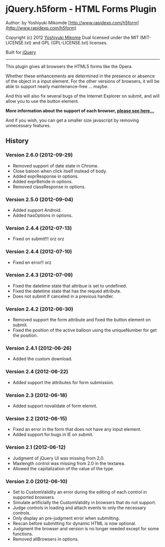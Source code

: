 # jQuery.h5form - HTML Forms Plugin

Author: by Yoshiyuki Mikomde [http://www.rapidexp.com/h5form](http://www.rapidexp.com/h5form)

Copyright (c) 2012 [Yoshiyuki Mikome](http://www.rapidexp.com)
Dual licensed under the MIT (MIT-LICENSE.txt)
and GPL (GPL-LICENSE.txt) licenses.

Built for [jQuery](http://jquery.com)

-----------------------------------------------------------------------------------------------


This plugin gives all browsers the HTML5 forms like the Opera.

Whether these enhancements are determined in the presence or absence of the object in a input element.
For the other versions of browsers, it will be able to support nearly maintenance-free ... maybe.

And this will also fix several bugs of the Internet Explorer on submit, and will allow you to use the button element.



__More information about the support of each browser, [please see here...](http://www.rapidexp.com/h5form)__

And if you wish, you can get a smaller size javascript by removing unnecessary features.





## History

### Version 2.6.0 (2012-09-29)

* Removed support of date state in Chrome.
* Close baloon when click itself instead of body.
* Added exprResponse in options.
* Added exprBehide in options.
* Removed classResponse in options.

### Version 2.5.0 (2012-09-04)

* Added support Android.
* Added hasOptions in options.


### Version 2.4.4 (2012-07-13)

* Fixed on submit!!! orz orz

### Version 2.4.4 (2012-07-10)

* Fixed en error!! orz


### Version 2.4.3 (2012-07-09)

* Fixed the datetime state that attribue is set to undefined.
* Fixed the datetime state that has the requed attribute.
* Does not submit if canceled in a previous handler.

### Version 2.4.2 (2012-06-30)

* Removed support the form attribute and fixed the button element on submit.
* Fixed the position of the active balloon using the uniqueNumber for get the position.

### Version 2.4.1 (2012-06-26)

* Added the custom download.

### Version 2.4 (2012-06-22)

* Added support the attributes for form submission.

### Version 2.3 (2012-06-18)

* Added support novalidate of form elemnt.

### Version 2.2 (2012-06-15)

* Fixed an error in the form that does not have any input element.
* Added support for bugs in IE on submit.

### Version 2.1 (2012-06-12)

* Judgment of jQuery UI was missing from 2,0.
* Maxlength control was missing from 2.0 in the textarea.
* Allowed the capitalization of the value of the type.

### Version 2.0 (2012-06-10)

* Set to CustomValidity an error during the editing of each control in supported browsers.
* Simulate artificially the CustomValidity in browsers that do not support.
* Judge controls in loading and attach events to only the necessary controls.
* Only display an pre-judgment error when submitting.
* Rescan before submitting for dynamic HTML is now optional.
* Judgment the browser and version is no longer needed except for some functions.
* Removed allBrowsers in options.
